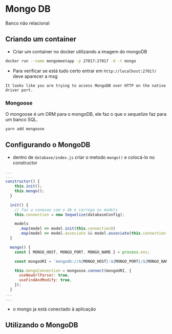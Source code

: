 # Mongo DB

Banco não relacional

## Criando um container

- Criar um container no docker utilizando a imagem do mongoDB

```bash
docker run --name mongomeetapp -p 27017:27017 -d -t mongo
```

- Para verificar se está tudo certo entrar em `http://localhost:27017/` deve aparecer a msg

```
It looks like you are trying to access MongoDB over HTTP on the native driver port.
```

### Mongoose

O mongoose é um ORM para o mongoDB, ele faz o que o sequelize faz para um banco SQL.

```bash
yarn add mongoose
```

## Configurando o MongoDB

- dentro de `database/index.js` criar o metodo `mongo()` e colocá-lo no constructor

```js
...
...
constructor() {
    this.init();
    this.mongo();
  }

  init() {
    // faz a conexao com o db e carrega os models
    this.connection = new Sequelize(databaseConfig);

    models
      .map(model => model.init(this.connection))
      .map(model => model.associate && model.associate(this.connection.models));
  }

  mongo() {
    const { MONGO_HOST, MONGO_PORT, MONGO_NAME } = process.env;

    const mongoURI = `mongodb://${MONGO_HOST}:${MONGO_PORT}/${MONGO_NAME}`;

    this.mongoConnection = mongoose.connect(mongoURI, {
      useNewUrlParser: true,
      useFindAndModify: true,
    });
  }
...
...
```

- o mongo ja está conectado à aplicação

## Utilizando o MongoDB

<!-- TODO Fazer a docoumentacao de como utilizar o mongo db (Modulo 03 - aula Notificando novos agendamentos)-->
